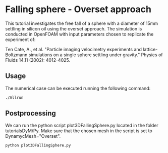  Falling sphere - Overset approach
 ============

This tutorial investigates the free fall of a sphere with a diameter of 15mm settling in silicon oil using the overset approach. The simulation is conducted in OpenFOAM with input parameters chosen to replicate the experiment of:

Ten Cate, A., et al. "Particle imaging velocimetry experiments and lattice-Boltzmann simulations on a single sphere settling under gravity." Physics of Fluids 14.11 (2002): 4012-4025.


Usage
-----

The numerical case can be executed running the following command:
```bash
./Allrun
```

Postprocessing
---------

We can run the python script plot3DFallingSphere.py located in the folder tutorialsDyM/Py. Make sure that the chosen mesh in the script is set to DynamycMesh="Overset".

```bash
python plot3DFallingSphere.py
```
